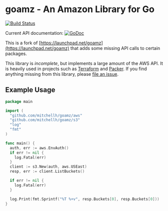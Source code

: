 # goamz - An Amazon Library for Go 

[![Build Status](https://travis-ci.org/mitchellh/goamz.svg)](https://travis-ci.org/mitchellh/goamz)

Current API documentation: [![GoDoc](https://godoc.org/github.com/mitchellh/goamz?status.svg)](https://godoc.org/github.com/mitchellh/goamz)

This is a fork of [https://launchpad.net/goamz](https://launchpad.net/goamz)
that adds some missing API calls to certain packages.

This library is *incomplete*, but implements a large amount of the AWS API.
It is heavily used in projects such as
[Terraform](https://github.com/hashicorp/terraform) and
[Packer](https://github.com/mitchellh/packer). 
If you find anything missing from this library, 
please [file an issue](https://github.com/mitchellh/goamz).

## Example Usage

```go
package main

import (
  "github.com/mitchellh/goamz/aws"
  "github.com/mitchellh/goamz/s3"
  "log"
  "fmt"
)

func main() {
  auth, err := aws.EnvAuth()
  if err != nil {
    log.Fatal(err)
  }
  client := s3.New(auth, aws.USEast)
  resp, err := client.ListBuckets()

  if err != nil {
    log.Fatal(err)
  }

  log.Print(fmt.Sprintf("%T %+v", resp.Buckets[0], resp.Buckets[0]))
}
```
